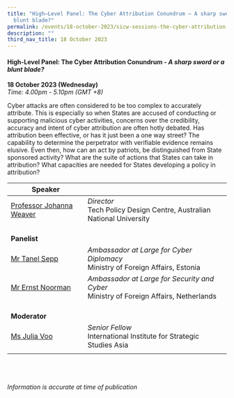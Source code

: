 ```yaml
---
title: "High–Level Panel: The Cyber Attribution Conundrum – A sharp sword or a
  blunt blade?"
permalink: /events/18-october-2023/sicw-sessions-the-cyber-attribution-conundrum/
description: ""
third_nav_title: 18 October 2023
---
```

#### **High-Level Panel: The Cyber Attribution&nbsp;Conundrum - *A sharp&nbsp;sword or a blunt&nbsp;blade?***

**18 October 2023 (Wednesday)**  
*Time: 4.00pm - 5.10pm (GMT +8)*

Cyber attacks are often considered to be too complex to accurately attribute. This is especially so when States are accused of conducting or supporting malicious cyber activities, concerns over the credibility, accuracy and intent of cyber attribution are often hotly debated. Has attribution been effective, or has it just been a one way street? The capability to determine the perpetrator with verifiable evidence remains elusive. Even then, how can an act by patriots, be distinguished from State sponsored activity? What are the suite of actions that States can take in attribution? What capacities are needed for States developing a policy in attribution?

|**Speaker**          |                                                              |
| -------- | -------- |
| [Professor Johanna Weaver](/speakers/professor-johanna-weaver/)  | *Director* <br>Tech Policy Design Centre, Australian National University     |
|<br>**Panelist**          |                                                              |
| [Mr Tanel Sepp](/speakers/mr-tanel-sepp/)  | *Ambassador at Large for Cyber Diplomacy* <br>Ministry of Foreign Affairs, Estonia     |
| [Mr Ernst Noorman](/speakers/mr-ernst-noorman/)  | *Ambassador at Large for Security and Cyber*<br>Ministry of Foreign Affairs, Netherlands       |
|<br> **Moderator**          |                                                           |
| [Ms Julia Voo](/speakers/ms-julia-voo/)  | *Senior Fellow*<br>International Institute for Strategic Studies Asia                |
| | |

<br><br><br>
*Information is accurate at time of publication*